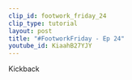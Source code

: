 ```yaml
---
clip_id: footwork_friday_24
clip_type: tutorial
layout: post
title: "#FootworkFriday - Ep 24"
youtube_id: KiaahB27YJY
---
```


Kickback